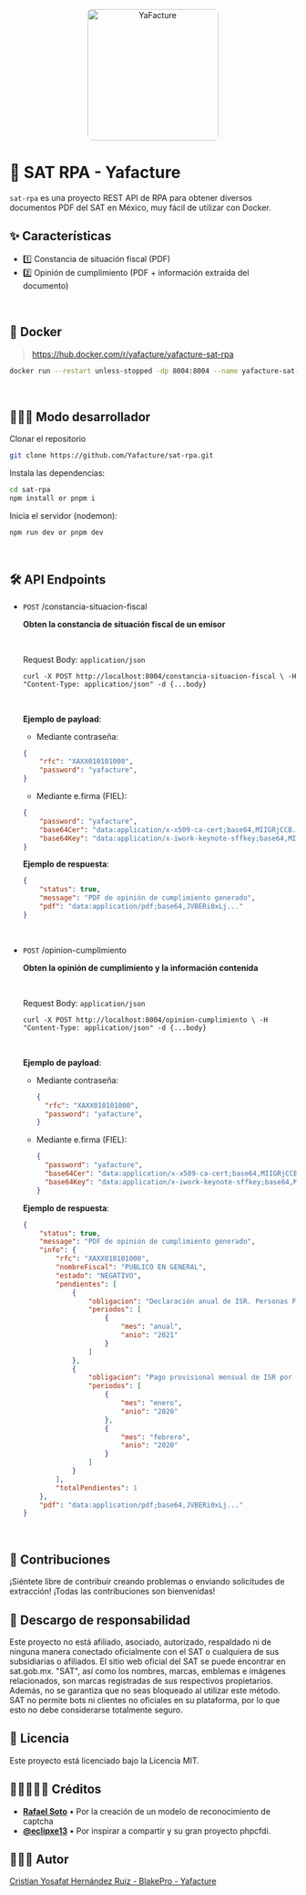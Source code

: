 <p align="center">
  <img width="230" src="https://cdn.yafacture.com/media/yafacture.png?1" alt="YaFacture" style="border-radius: 8px"/>
</p>

# 📱 SAT RPA - Yafacture

`sat-rpa` es una proyecto REST API de RPA para obtener diversos documentos PDF del SAT en México, muy fácil de utilizar con Docker.

## ✨ Características

- 1️⃣ Constancia de situación fiscal (PDF)
- 2️⃣ Opinión de cumplimiento (PDF + información extraída del documento)

<br/>

## 🐳 Docker

> https://hub.docker.com/r/yafacture/yafacture-sat-rpa

```bash
docker run --restart unless-stopped -dp 8004:8004 --name yafacture-sat-rpa yafacture-sat-rpa:latest
```

<br/>

## 👨🏻‍💻 Modo desarrollador

Clonar el repositorio

```bash
git clone https://github.com/Yafacture/sat-rpa.git
```

Instala las dependencias:

```bash
cd sat-rpa
npm install or pnpm i
```

Inicia el servidor (nodemon):

```bash
npm run dev or pnpm dev
```

<br/>

## 🛠️ API Endpoints

- `POST` /constancia-situacion-fiscal
 
    **Obten la constancia de situación fiscal de un emisor**

    <br/>

    Request Body: `application/json`

    `curl -X POST http://localhost:8004/constancia-situacion-fiscal \
    -H "Content-Type: application/json" -d {...body}`

    <br/>
    
    **Ejemplo de payload**:

    - Mediante contraseña:
    
    ```json
    {
        "rfc": "XAXX010101000",
        "password": "yafacture",
    }
    ```
    
    - Mediante e.firma (FIEL):
    
    ```json
    {
        "password": "yafacture",
        "base64Cer": "data:application/x-x509-ca-cert;base64,MIIGRjCCB...",
        "base64Key": "data:application/x-iwork-keynote-sffkey;base64,MIIGRjCCB..."
    }
    ```
    
    **Ejemplo de respuesta**:

    ```json
    {
        "status": true,
        "message": "PDF de opinión de cumplimiento generado",
        "pdf": "data:application/pdf;base64,JVBERi0xLj..."
    }
    ```
    <br/>

- `POST` /opinion-cumplimiento
 
    **Obten la opinión de cumplimiento y la información contenida**

    <br/>

    Request Body: `application/json`

    `curl -X POST http://localhost:8004/opinion-cumplimiento \
    -H "Content-Type: application/json" -d {...body}`

    <br/>
    
    **Ejemplo de payload**:

    - Mediante contraseña:
    
      ```json
      {
        "rfc": "XAXX010101000",
        "password": "yafacture",
      }
      ```
    
    - Mediante e.firma (FIEL):
    
      ```json
      {
        "password": "yafacture",
        "base64Cer": "data:application/x-x509-ca-cert;base64,MIIGRjCCB...",
        "base64Key": "data:application/x-iwork-keynote-sffkey;base64,MIIGRjCCB..."
      }
      ```
    
    **Ejemplo de respuesta**:

    ```json
    {
        "status": true,
        "message": "PDF de opinión de cumplimiento generado",
        "info": {
            "rfc": "XAXX010101000",
            "nombreFiscal": "PUBLICO EN GENERAL",
            "estado": "NEGATIVO",
            "pendientes": [
                {
                    "obligacion": "Declaración anual de ISR. Personas Físicas.",
                    "periodos": [
                        {
                            "mes": "anual",
                            "anio": "2021"
                        }
                    ]
                },
                {
                    "obligacion": "Pago provisional mensual de ISR por servicios profesionales. Régimen de Actividades Empresariales y Profesionales",
                    "periodos": [
                        {
                            "mes": "enero",
                            "anio": "2020"
                        },
                        {
                            "mes": "febrero",
                            "anio": "2020"
                        }
                    ]
                }
            ],
            "totalPendientes": 1
        },
        "pdf": "data:application/pdf;base64,JVBERi0xLj..."
    }
    ```
<br/>

## 🤝 Contribuciones

¡Siéntete libre de contribuir creando problemas o enviando solicitudes de extracción! ¡Todas las contribuciones son bienvenidas!

## 🤝 Descargo de responsabilidad

Este proyecto no está afiliado, asociado, autorizado, respaldado ni de ninguna manera conectado oficialmente con el SAT o cualquiera de sus subsidiarias o afiliados. El sitio web oficial del SAT se puede encontrar en sat.gob.mx. "SAT", así como los nombres, marcas, emblemas e imágenes relacionados, son marcas registradas de sus respectivos propietarios. Además, no se garantiza que no seas bloqueado al utilizar este método. SAT no permite bots ni clientes no oficiales en su plataforma, por lo que esto no debe considerarse totalmente seguro.

## 📜 Licencia

Este proyecto está licenciado bajo la Licencia MIT.

## 🧑🏻‍🤝‍🧑🏻 Créditos

- **[Rafael Soto](https://github.com/BoxFactura/sat-captcha-ai-model)** • Por la creación de un modelo de reconocimiento de captcha
- **[@eclipxe13](https://github.com/eclipxe13/)** • Por inspirar a compartir y su gran proyecto phpcfdi.

## 👨🏻‍💻 Autor

[Cristian Yosafat Hernández Ruiz - BlakePro - Yafacture](https://github.com/blakepro)